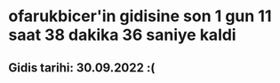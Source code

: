 # ofarukbicer'in gidisine son 1 gun 11 saat 38 dakika 36 saniye kaldi

## Gidis tarihi: 30.09.2022 :(